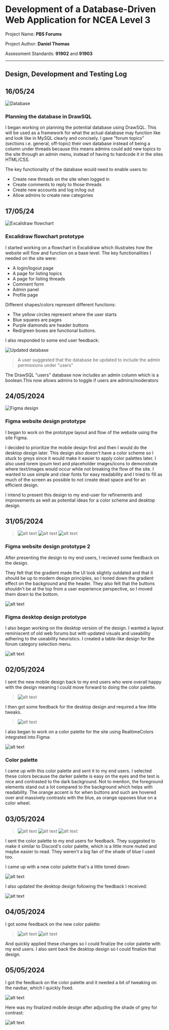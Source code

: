 # Development of a Database-Driven Web Application for NCEA Level 3

Project Name: **PBS Forums**

Project Author: **Daniel Thomas**

Assessment Standards: **91902** and **91903**


-------------------------------------------------

## Design, Development and Testing Log

## 16/05/24

![Database](images/mysql.png)

### **Planning the database in DrawSQL**

I began working on planning the potential database using DrawSQL. This will be used as a framework for what the actual database may function like and look like in MySQL clearly and concisely. I gave "forum topics" (sections i.e. general, off-topic) their own database instead of being a column under threads because this means admins could add new topics to the site through an admin menu, instead of having to hardcode it in the sites HTML/CSS.

The key functionality of the database would need to enable users to:
- Create new threads on the site when logged in
- Create comments to reply to those threads
- Create new accounts and log in/log out
- Allow admins to create new categories


## 17/05/24

![Excalidraw flowchart](images/flowchart.png)

### **Excalidraw flowchart prototype**

I started working on a flowchart in Excalidraw which illustrates how the website will flow and function on a base level.
The key functionalities I needed on the site were:
- A login/logout page
- A page for listing topics
- A page for listing threads
- Comment form
- Admin panel
- Profile page

Different shapes/colors represent different functions:
- The yellow circles represent where the user starts
- Blue squares are pages
- Purple diamonds are header buttons
- Red/green boxes are functional buttons.

I also responded to some end user feedback:

![Updated database](images/mysql-2.png)

> A user suggested that the database be updated to include the admin permissions under "users"

The DrawSQL "users" database now includes an admin column which is a boolean.This now allows admins to toggle if users are admins/moderators


## 24/05/2024

![Figma design](images/figma.png)

### **Figma website design prototype**

I began to work on the prototype layout and flow of the website using the site Figma.

I decided to prioritize the mobile design first and then I would do the desktop design later. This design also doesn't have a color scheme so I stuck to greys since it would make it easier to apply color palettes later. I also used lorem ipsum text and placeholder images/icons to demonstrate where text/images would occur while not breaking the flow of the site. I wanted to use simple and clear fonts for easy readability and I tried to fill as much of the screen as possible to not create dead space and for an efficient design.

I intend to present this design to my end-user for refinements and improvements as well as potential ideas for a color scheme and desktop design.

## 31/05/2024

> ![alt text](images/image.png)
> ![alt text](images/image-1.png)
> ![alt text](images/image-5.png)

### **Figma website design prototype 2**

After presenting the design to my end users, I recieved some feedback on the design.

They felt that the gradient made the UI look slightly outdated and that it should be up to modern design principles, so I toned down the gradient effect on the background and the header. They also felt that the buttons shouldn't be at the top from a user experience perspective, so I moved them down to the bottom.

![alt text](images/image-4.png)

### **Figma desktop design prototype**

I also began working on the desktop version of the design. I wanted a layout reminiscent of old web forums but with updated visuals and useability adhering to the useability heuristics. I created a table-like design for the forum category selection menu.

![alt text](images/image-6.png)

## 02/05/2024

I sent the new mobile design back to my end users who were overall happy with the design meaning I could move forward to doing the color palette.

> ![alt text](images/image-9.png)

I then got some feedback for the desktop design and required a few little tweaks.

> ![alt text](images/image-14.png)

I also began to work on a color palette for the site using RealtimeColors integrated into Figma:

![alt text](images/image-8.png)

### Color palette

I came up with this color palette and sent it to my end users. I selected these colors because the darker palette is easy on the eyes and the text is nice and contrasted to the dark background. Not to mention, the foreground elements stand out a lot compared to the background which helps with readability. The orange accent is for when buttons and such are hovered over and massively contrasts with the blue, as orange opposes blue on a color wheel.

## 03/05/2024

> ![alt text](images/image-10.png)
> ![alt text](images/image-11.png)
> ![alt text](images/image-13.png)

I sent the color palette to my end users for feedback. They suggested to make it similar to Discord's color palette, which is a little more muted and maybe easier to read. They weren't a big fan of the shade of blue I used too.

I came up with a new color palette that's a little toned down:

![alt text](images/image-16.png)

I also updated the desktop design following the feedback I received:

![alt text](images/image-18.png)

## 04/05/2024

I got some feedback on the new color palette:

> ![alt text](images/image-15.png)
> ![alt text](images/image-17.png)

And quickly applied these changes so I could finalize the color palette with my end users. I also sent back the desktop design so I could finalize that design.

## 05/05/2024

I got the feedback on the color palette and it needed a bit of tweaking on the navbar, which I quickly fixed.

![alt text](images/image-19.png)

Here was my finalized mobile design after adjusting the shade of grey for contrast:

![alt text](images/image-21.png)
